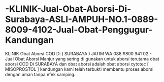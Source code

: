 # -KLINIK-Jual-Obat-Aborsi-Di-Surabaya-ASLI-AMPUH-NO.1-0889-8009-4102-Jual-Obat-Penggugur-Kandungan
KLINIK Obat Aborsi COD Di ( SURABAYA ) JATIM WA 088 9800 941 02 - Jual Obat Aborsi Manjur yang sering di gunakan untuk aborsi terutama obat aborsi COD Di SURABAYA dan obat aborsi adalah obat aborsi cytotec [ MISOPROSTOL ]   kandungan kami telah terbukti membantu proses aborsi dengan aman tanpa efek samping.

